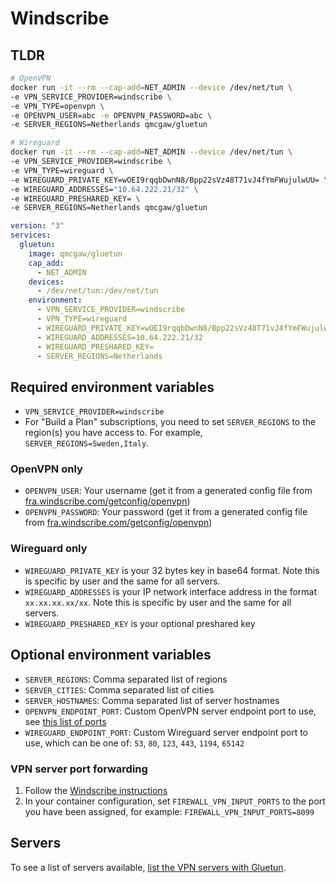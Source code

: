 # Windscribe

## TLDR

```sh
# OpenVPN
docker run -it --rm --cap-add=NET_ADMIN --device /dev/net/tun \
-e VPN_SERVICE_PROVIDER=windscribe \
-e VPN_TYPE=openvpn \
-e OPENVPN_USER=abc -e OPENVPN_PASSWORD=abc \
-e SERVER_REGIONS=Netherlands qmcgaw/gluetun
```

```sh
# Wireguard
docker run -it --rm --cap-add=NET_ADMIN --device /dev/net/tun \
-e VPN_SERVICE_PROVIDER=windscribe \
-e VPN_TYPE=wireguard \
-e WIREGUARD_PRIVATE_KEY=wOEI9rqqbDwnN8/Bpp22sVz48T71vJ4fYmFWujulwUU= \
-e WIREGUARD_ADDRESSES="10.64.222.21/32" \
-e WIREGUARD_PRESHARED_KEY= \
-e SERVER_REGIONS=Netherlands qmcgaw/gluetun
```

```yml
version: "3"
services:
  gluetun:
    image: qmcgaw/gluetun
    cap_add:
      - NET_ADMIN
    devices:
      - /dev/net/tun:/dev/net/tun
    environment:
      - VPN_SERVICE_PROVIDER=windscribe
      - VPN_TYPE=wireguard
      - WIREGUARD_PRIVATE_KEY=wOEI9rqqbDwnN8/Bpp22sVz48T71vJ4fYmFWujulwUU=
      - WIREGUARD_ADDRESSES=10.64.222.21/32
      - WIREGUARD_PRESHARED_KEY=
      - SERVER_REGIONS=Netherlands
```

## Required environment variables

- `VPN_SERVICE_PROVIDER=windscribe`
- For "Build a Plan" subscriptions, you need to set `SERVER_REGIONS` to the region(s) you have access to. For example, `SERVER_REGIONS=Sweden,Italy`.

### OpenVPN only

- `OPENVPN_USER`: Your username (get it from a generated config file from [fra.windscribe.com/getconfig/openvpn](https://fra.windscribe.com/getconfig/openvpn))
- `OPENVPN_PASSWORD`: Your password (get it from a generated config file from [fra.windscribe.com/getconfig/openvpn](https://fra.windscribe.com/getconfig/openvpn))

### Wireguard only

- `WIREGUARD_PRIVATE_KEY` is your 32 bytes key in base64 format. Note this is specific by user and the same for all servers.
- `WIREGUARD_ADDRESSES` is your IP network interface address in the format `xx.xx.xx.xx/xx`. Note this is specific by user and the same for all servers.
- `WIREGUARD_PRESHARED_KEY` is your optional preshared key

## Optional environment variables

- `SERVER_REGIONS`: Comma separated list of regions
- `SERVER_CITIES`: Comma separated list of cities
- `SERVER_HOSTNAMES`: Comma separated list of server hostnames
- `OPENVPN_ENDPOINT_PORT`: Custom OpenVPN server endpoint port to use, see [this list of ports](https://windscribe.com/getconfig/openvpn)
- `WIREGUARD_ENDPOINT_PORT`: Custom Wireguard server endpoint port to use, which can be one of: `53`, `80`, `123`, `443`, `1194`, `65142`

### VPN server port forwarding

1. Follow the [Windscribe instructions](https://windscribe.com/support/article/37/what-is-ephemeral-port-forwarding-and-how-to-use-it)
1. In your container configuration, set `FIREWALL_VPN_INPUT_PORTS` to the port you have been assigned, for example: `FIREWALL_VPN_INPUT_PORTS=8099`

## Servers

To see a list of servers available, [list the VPN servers with Gluetun](../servers.md#list-of-vpn-servers).

